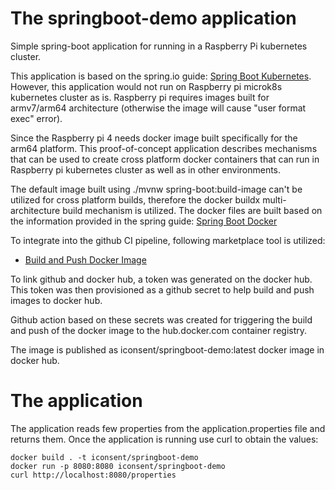 # The springboot-demo application

Simple spring-boot application for running in a Raspberry Pi kubernetes cluster. 

This application is based on the spring.io guide: 
[Spring Boot Kubernetes](https://spring.io/guides/gs/spring-boot-kubernetes/).
However, this application would not run on Raspberry pi microk8s kubernetes cluster as is. 
Raspberry pi requires images built for armv7/arm64 architecture (otherwise the image will 
cause "user format exec" error). 

Since the Raspberry pi 4 needs docker image built specifically for the arm64 platform. This 
proof-of-concept application describes mechanisms that can be used to create cross platform 
docker containers that can run in Raspberry pi kubernetes cluster as well as in other environments.

The default image built using ./mvnw spring-boot:build-image can't be utilized for cross platform 
builds, therefore the docker buildx multi-architecture build mechanism is utilized. 
The docker files are built based on the information provided in the spring guide: 
[Spring Boot Docker](https://spring.io/guides/gs/spring-boot-docker/) 

To integrate into the github CI pipeline, following marketplace tool is utilized:
- [Build and Push Docker Image](https://github.com/marketplace/actions/build-and-push-docker-images)

To link github and docker hub, a token was generated on the docker hub. This token was then provisioned 
as a github secret to help build and push images to docker hub. 

Github action based on these secrets was created for triggering the build and push of the docker 
image to the hub.docker.com container registry.

The image is published as iconsent/springboot-demo:latest docker image in docker hub.

# The application

The application reads few properties from the application.properties file and
returns them. Once the application is running use curl to obtain the values:

    docker build . -t iconsent/springboot-demo
    docker run -p 8080:8080 iconsent/springboot-demo
    curl http://localhost:8080/properties


